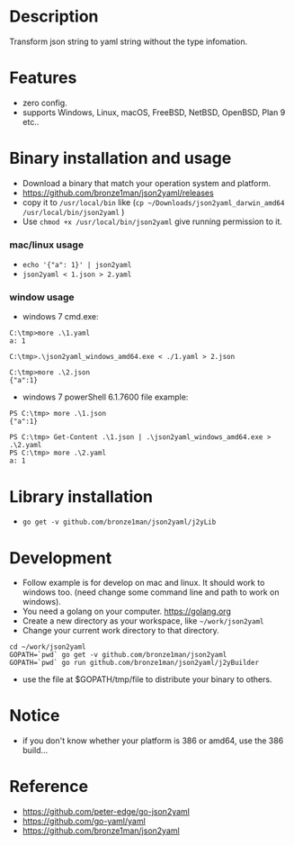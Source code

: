 Description
===================
Transform json string to yaml string without the type infomation.

Features
====================
* zero config.
* supports Windows, Linux, macOS, FreeBSD, NetBSD, OpenBSD, Plan 9 etc..

Binary installation and usage
====================
* Download a binary that match your operation system and platform.
* https://github.com/bronze1man/json2yaml/releases
* copy it to `/usr/local/bin` like (`cp ~/Downloads/json2yaml_darwin_amd64 /usr/local/bin/json2yaml` )
* Use `chmod +x /usr/local/bin/json2yaml` give running permission to it.

### mac/linux usage
* `echo '{"a": 1}' | json2yaml`
* `json2yaml < 1.json > 2.yaml`

### window usage
* windows 7 cmd.exe:
```
C:\tmp>more .\1.yaml
a: 1

C:\tmp>.\json2yaml_windows_amd64.exe < ./1.yaml > 2.json

C:\tmp>more .\2.json
{"a":1}
```

* windows 7 powerShell 6.1.7600 file example:
```
PS C:\tmp> more .\1.json
{"a":1}

PS C:\tmp> Get-Content .\1.json | .\json2yaml_windows_amd64.exe > .\2.yaml
PS C:\tmp> more .\2.yaml
a: 1
```

Library installation
====================
* `go get -v github.com/bronze1man/json2yaml/j2yLib`


Development
==================
* Follow example is for develop on mac and linux. It should work to windows too. (need change some command line and path to work on windows).
* You need a golang on your computer. https://golang.org
* Create a new directory as your workspace, like `~/work/json2yaml`
* Change your current work directory to that directory.

```
cd ~/work/json2yaml
GOPATH=`pwd` go get -v github.com/bronze1man/json2yaml
GOPATH=`pwd` go run github.com/bronze1man/json2yaml/j2yBuilder
```
* use the file at $GOPATH/tmp/file to distribute your binary to others.



Notice
=====================
* if you don't know whether your platform is 386 or amd64, use the 386 build...

Reference
====================
* https://github.com/peter-edge/go-json2yaml
* https://github.com/go-yaml/yaml
* https://github.com/bronze1man/json2yaml